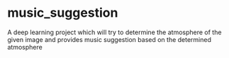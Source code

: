 # music_suggestion
A deep learning project which will try to determine the atmosphere of the given image and provides music suggestion based on the determined atmosphere 
